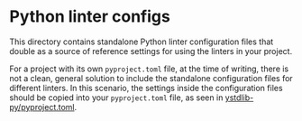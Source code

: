 # Python linter configs

This directory contains standalone Python linter configuration files that double as a source of
reference settings for using the linters in your project.

For a project with its own `pyproject.toml` file, at the time of writing, there is not a
clean, general solution to include the standalone configuration files for different linters.
In this scenario, the settings inside the configuration files should be copied into your
`pyproject.toml`
file, as seen in [ystdlib-py/pyproject.toml](../../ystdlib-py/pyproject.toml).
